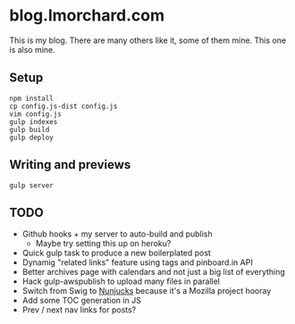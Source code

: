 # blog.lmorchard.com

This is my blog. There are many others like it, some of them mine. This one is
also mine.

## Setup
```
npm install
cp config.js-dist config.js
vim config.js
gulp indexes
gulp build
gulp deploy
```

## Writing and previews
```
gulp server
```

## TODO

* Github hooks + my server to auto-build and publish
  * Maybe try setting this up on heroku?
* Quick gulp task to produce a new boilerplated post
* Dynamig "related links" feature using tags and pinboard.in API
* Better archives page with calendars and not just a big list of everything
* Hack gulp-awspublish to upload many files in parallel
* Switch from Swig to [Nunjucks](http://mozilla.github.io/nunjucks/) because it's a Mozilla project hooray
* Add some TOC generation in JS
* Prev / next nav links for posts?
